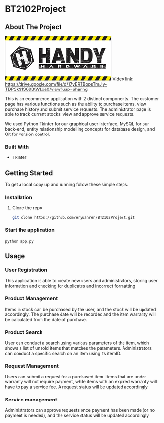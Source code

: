 # BT2102Project

<!-- ABOUT THE PROJECT -->
## About The Project

![Handy Hardware](https://github.com/Onelayer/BT2102Project/blob/main/Assets/HandyHardwarev1.png)
Video link: https://drive.google.com/file/d/17yERTBopsTmJ_y-TDPSkS1S69BtWLxa0/view?usp=sharing

This is an ecommerce application with 2 distinct components. The customer page has various functions such as the ability to purchase items, view purchase history and submit service requests. The administrator page is able to track current stocks, view and approve service requests.

We used Python Tkinter for our graphical user interface, MySQL for our back-end, entity relationship modelling concepts for database design, and Git for version control.


### Built With

* Tkinter


<!-- GETTING STARTED -->
## Getting Started

To get a local copy up and running follow these simple steps.

<!-- ### Prerequisites

This is an example of how to list things you need to use the software and how to install them.
* npm
  ```sh
  npm install npm@latest -g
  ``` -->

### Installation

1. Clone the repo
   ```sh
   git clone https://github.com/eryuanren/BT2102Project.git
   ```

### Start the application
```python app.py```


<!-- USAGE EXAMPLES -->
## Usage

### User Registration
This application is able to create new users and administrators, storing user information and checking for duplicates and incorrect formatting

### Product Management
Items in stock can be purchased by the user, and the stock will be updated accordingly. The purchase date will be recorded and the item warranty will be calculated from the date of purchase.

### Product Search
User can conduct a search using various parameters of the item, which shows a list of unsold items that matches the parameters. Administrators can conduct a specific search on an item using its itemID.

### Request Management
Users can submit a request for a purchased item. Items that are under warranty will not require payment, while items with an expired warranty will have to pay a service fee. A request status will be updated accordingly

### Service management
Administrators can approve requests once payment has been made (or no payment is needed), and the service status will be updated accordingly
